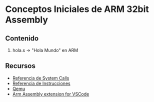 # Conceptos Iniciales de ARM 32bit Assembly

## Contenido 
1. hola.s -> "Hola Mundo" en ARM

## Recursos 
- [Referencia de System Calls](https://chromium.googlesource.com/chromiumos/docs/+/HEAD/constants/syscalls.md)
- [Referencia de Instrucciones](https://developer.arm.com/documentation/dui0068/b/ARM-Instruction-Reference)
- [Qemu](https://www.qemu.org/download/#windows)
- [Arm Assembly extension for VSCode](https://marketplace.visualstudio.com/items?itemName=dan-c-underwood.arm)